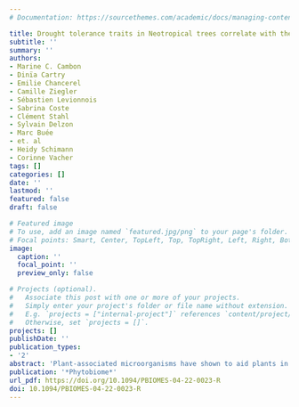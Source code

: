 ```yaml
---
# Documentation: https://sourcethemes.com/academic/docs/managing-content/

title: Drought tolerance traits in Neotropical trees correlate with the composition of phyllosphere fungal communities
subtitle: ''
summary: ''
authors:
- Marine C. Cambon
- Dinïa Cartry
- Emilie Chancerel
- Camille Ziegler
- Sébastien Levionnois
- Sabrina Coste
- Clément Stahl
- Sylvain Delzon
- Marc Buée
- et. al 
- Heidy Schimann 
- Corinne Vacher
tags: []
categories: []
date: ''
lastmod: ''
featured: false
draft: false

# Featured image
# To use, add an image named `featured.jpg/png` to your page's folder.
# Focal points: Smart, Center, TopLeft, Top, TopRight, Left, Right, BottomLeft, Bottom, BottomRight.
image:
  caption: ''
  focal_point: ''
  preview_only: false

# Projects (optional).
#   Associate this post with one or more of your projects.
#   Simply enter your project's folder or file name without extension.
#   E.g. `projects = ["internal-project"]` references `content/project/deep-learning/index.md`.
#   Otherwise, set `projects = []`.
projects: []
publishDate: ''
publication_types:
- '2'
abstract: 'Plant-associated microorganisms have shown to aid plants in coping with drought. However, the underlying mechanisms are poorly understood and there is uncertainty regarding which microbial taxa and functions are mostly involved. We explored these issues in Neotropical rainforests and identified foliar microorganisms that may play a role in drought tolerance of trees. Our objectives were to (1) test the relationship between drought tolerance traits in Neotropical trees and the diversity and composition of their foliar fungal and bacterial communities and (2) identify leaf microbial taxa positively or negatively associated with drought tolerance traits. Our results showed that the composition of leaf fungal communities, but not bacterial communities, was related to drought tolerance. We identified 27 fungal Amplicon Sequence Variants (ASVs) whose relative abundance co-varied with drought tolerance traits. Most variants were assigned to fungal clades often described as plant pathogens and increased in abundance with drought susceptibility. This greater relative abundance of leaf pathogens in the most drought-susceptible trees might increase their vulnerability to climate change. Moreover, we identified the *Strelitziana* and *Ochroconis* fungal genera as potential candidates for future culture-dependent studies aimed at understanding and improving drought tolerance in Neotropical forests.'
publication: '*Phytobiome*'
url_pdf: https://doi.org/10.1094/PBIOMES-04-22-0023-R 
doi: 10.1094/PBIOMES-04-22-0023-R
---
```

